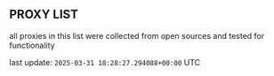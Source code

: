## PROXY LIST

all proxies in this list were collected from open sources and tested for functionality

last update: `2025-03-31 18:28:27.294088+00:00` UTC